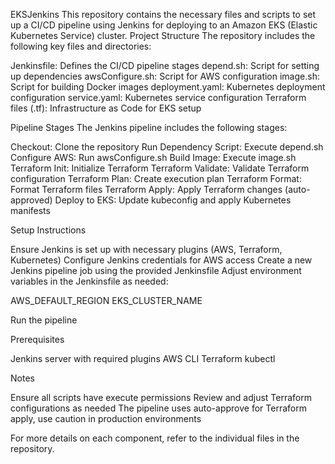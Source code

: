 EKSJenkins
This repository contains the necessary files and scripts to set up a CI/CD pipeline using Jenkins for deploying to an Amazon EKS (Elastic Kubernetes Service) cluster.
Project Structure
The repository includes the following key files and directories:

Jenkinsfile: Defines the CI/CD pipeline stages
depend.sh: Script for setting up dependencies
awsConfigure.sh: Script for AWS configuration
image.sh: Script for building Docker images
deployment.yaml: Kubernetes deployment configuration
service.yaml: Kubernetes service configuration
Terraform files (.tf): Infrastructure as Code for EKS setup

Pipeline Stages
The Jenkins pipeline includes the following stages:

Checkout: Clone the repository
Run Dependency Script: Execute depend.sh
Configure AWS: Run awsConfigure.sh
Build Image: Execute image.sh
Terraform Init: Initialize Terraform
Terraform Validate: Validate Terraform configuration
Terraform Plan: Create execution plan
Terraform Format: Format Terraform files
Terraform Apply: Apply Terraform changes (auto-approved)
Deploy to EKS: Update kubeconfig and apply Kubernetes manifests

Setup Instructions

Ensure Jenkins is set up with necessary plugins (AWS, Terraform, Kubernetes)
Configure Jenkins credentials for AWS access
Create a new Jenkins pipeline job using the provided Jenkinsfile
Adjust environment variables in the Jenkinsfile as needed:

AWS_DEFAULT_REGION
EKS_CLUSTER_NAME


Run the pipeline

Prerequisites

Jenkins server with required plugins
AWS CLI
Terraform
kubectl

Notes

Ensure all scripts have execute permissions
Review and adjust Terraform configurations as needed
The pipeline uses auto-approve for Terraform apply, use caution in production environments

For more details on each component, refer to the individual files in the repository.

